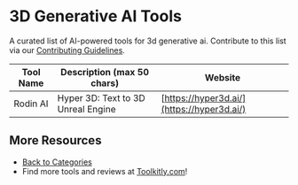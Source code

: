 # 3D Generative AI Tools

A curated list of AI-powered tools for 3d generative ai. Contribute to this list via our [Contributing Guidelines](../CONTRIBUTING.md).

| Tool Name | Description (max 50 chars) | Website |
|-----------|----------------------------|---------|
| Rodin AI | Hyper 3D: Text to 3D Unreal Engine | [https://hyper3d.ai/](https://hyper3d.ai/) |

## More Resources
- [Back to Categories](https://github.com/ToolkitlyAI/awesome-ai-tools/blob/master/README.md)
- Find more tools and reviews at [Toolkitly.com](https://toolkitly.com)!
